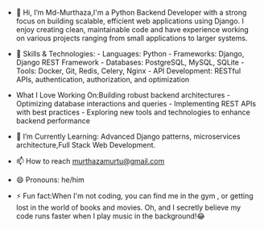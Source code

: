- 👋 Hi, I’m Md-Murthaza,I'm a Python Backend Developer with a strong focus on building scalable, efficient web applications using Django. I enjoy creating clean, maintainable code and have experience working on various projects ranging from small applications to larger systems.

  
- 🔧 Skills & Technologies:
        - Languages: Python
        - Frameworks: Django, Django REST Framework
        - Databases: PostgreSQL, MySQL, SQLite
        - Tools: Docker, Git, Redis, Celery, Nginx
        - API Development: RESTful APIs, authentication, authorization, and optimization
  
- What I Love Working On:Building robust backend architectures
       - Optimizing database interactions and queries
        - Implementing REST APIs with best practices
        - Exploring new tools and technologies to enhance backend performance



- 🌱 I’m Currently Learning: Advanced Django patterns, microservices architecture,Full Stack Web Development.
- 📫 How to reach murthazamurtu@gmail.com
- 😄 Pronouns: he/him

- ⚡ Fun fact:When I'm not coding, you can find me in the gym , or getting lost in the world of  books and movies. Oh, and I secretly believe my code runs faster when I play music in the background!😂
<!---
Md-Murthaza/Md-Murthaza is a ✨ special ✨ repository because its `README.md` (this file) appears on your GitHub profile.
You can click the Preview link to take a look at your changes.
--->
